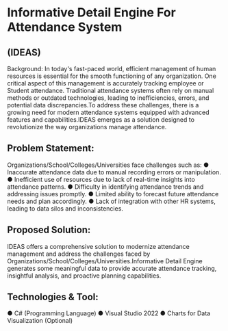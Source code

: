# Informative Detail Engine For Attendance System
## (IDEAS)
Background:
In today's fast-paced world, efficient management of human resources is essential for the
smooth functioning of any organization. One critical aspect of this management is accurately
tracking employee or Student attendance. Traditional attendance systems often rely on manual
methods or outdated technologies, leading to inefficiencies, errors, and potential data
discrepancies.To address these challenges, there is a growing need for modern attendance
systems equipped with advanced features and capabilities.IDEAS emerges as a solution
designed to revolutionize the way organizations manage attendance.
## Problem Statement:
Organizations/School/Colleges/Universities face challenges such as:
● Inaccurate attendance data due to manual recording errors or manipulation.
● Inefficient use of resources due to lack of real-time insights into attendance patterns.
● Difficulty in identifying attendance trends and addressing issues promptly.
● Limited ability to forecast future attendance needs and plan accordingly.
● Lack of integration with other HR systems, leading to data silos and inconsistencies.
## Proposed Solution:
IDEAS offers a comprehensive solution to modernize attendance management and address the
challenges faced by Organizations/School/Colleges/Universities.Informative Detail Engine
generates some meaningful data to provide accurate attendance tracking, insightful analysis,
and proactive planning capabilities.
## Technologies & Tool:
● C# (Programming Language)
● Visual Studio 2022
● Charts for Data Visualization (Optional)
